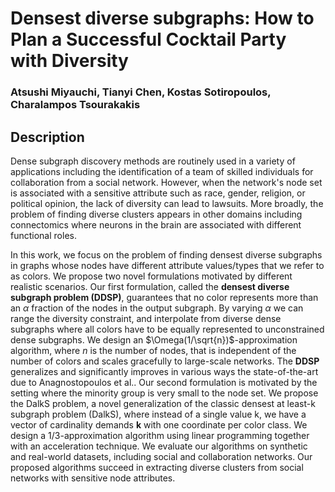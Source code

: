 # Densest diverse subgraphs: How to Plan a Successful Cocktail Party with Diversity
### Atsushi Miyauchi, Tianyi Chen, Kostas Sotiropoulos, Charalampos Tsourakakis 

## Description

Dense subgraph discovery methods are routinely used in a variety of applications including the identification of a team of skilled individuals for collaboration from a social network.  However, when the network's node set is associated with a sensitive attribute such as race, gender, religion, or political opinion, the lack of diversity can lead to lawsuits.  More broadly, the problem of finding diverse clusters appears in other domains including connectomics where neurons in the brain are associated with different  functional roles. 

In this work, we focus on the problem of finding densest diverse subgraphs in graphs whose nodes have different attribute values/types that we refer to as colors. We propose two novel formulations motivated by different realistic scenarios.    Our first formulation, called the  **densest diverse subgraph problem (DDSP)**, guarantees that no color represents more than an $\alpha$ fraction of the nodes in the output subgraph. By varying $\alpha$ we can  range the diversity constraint, and interpolate from diverse dense subgraphs  where all colors have to be equally represented to unconstrained dense subgraphs.  We design an $\Omega(1/\sqrt{n})$-approximation algorithm, where $n$ is the number of nodes, that is independent of the number of colors and scales gracefully to large-scale networks. The **DDSP** generalizes and significantly improves in various ways the state-of-the-art due to Anagnostopoulos et al.. Our second formulation is motivated by the setting where the minority group is very small to the node set. We propose the DalkS problem, a novel generalization of the classic densest at least-k subgraph problem (DalkS), where instead of a single value k, we have a vector of cardinality demands **k** with one coordinate per color class. We design a $1/3$-approximation algorithm using linear programming together with an acceleration technique. We evaluate our  algorithms on synthetic and real-world datasets, including social and collaboration networks. Our proposed algorithms succeed in extracting  diverse clusters from social networks with sensitive node attributes.
